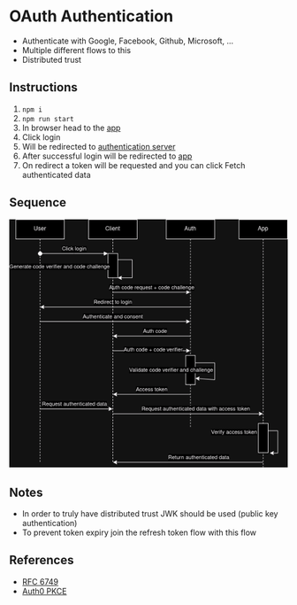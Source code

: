 # OAuth Authentication

- Authenticate with Google, Facebook, Github, Microsoft, ...
- Multiple different flows to this
- Distributed trust

## Instructions

1. `npm i`
1. `npm run start`
1. In browser head to the [app](http://localhost:3000)
1. Click login
1. Will be redirected to [authentication server](http://localhost:8080)
1. After successful login will be redirected to [app](http://localhost:3000)
1. On redirect a token will be requested and you can click Fetch authenticated data

## Sequence

![OAuth PKCE Flow](./07-oauth-sequence.drawio.png)

## Notes

- In order to truly have distributed trust JWK should be used (public key authentication)
- To prevent token expiry join the refresh token flow with this flow

## References

- [RFC 6749](https://datatracker.ietf.org/doc/rfc6749/)
- [Auth0 PKCE](https://auth0.com/docs/get-started/authentication-and-authorization-flow/authorization-code-flow-with-pkce)
